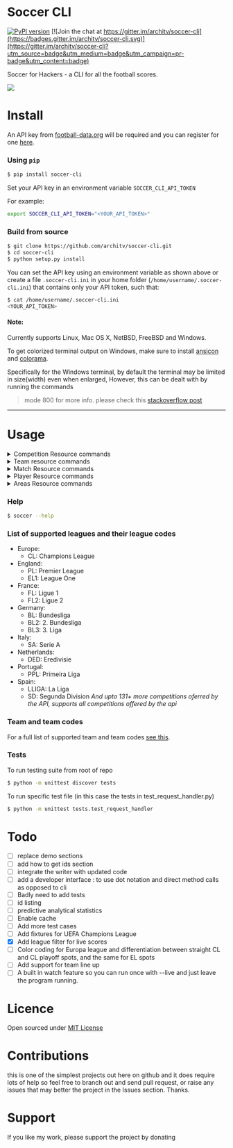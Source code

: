 
Soccer CLI
=====

[![PyPI version](https://badge.fury.io/py/soccer-cli.svg)](http://badge.fury.io/py/soccer-cli) [![Join the chat at https://gitter.im/architv/soccer-cli](https://badges.gitter.im/architv/soccer-cli.svg)](https://gitter.im/architv/soccer-cli?utm_source=badge&utm_medium=badge&utm_campaign=pr-badge&utm_content=badge)

Soccer for Hackers - a CLI for all the football scores. 

![](http://i.imgur.com/9QbcUrj.gif)

Install
=====

An API key from [football-data.org](http://api.football-data.org/) will be required and you can register for one [here](http://api.football-data.org/client/register).

### Using `pip`

```bash
$ pip install soccer-cli
```

Set your API key in an environment variable `SOCCER_CLI_API_TOKEN`

For example:

```bash
export SOCCER_CLI_API_TOKEN="<YOUR_API_TOKEN>"
```

### Build from source

```bash
$ git clone https://github.com/architv/soccer-cli.git
$ cd soccer-cli
$ python setup.py install
```

You can set the API key using an environment variable as shown above or create a file `.soccer-cli.ini` in your home folder (`/home/username/.soccer-cli.ini`) that contains only your API token, such that:

```bash
$ cat /home/username/.soccer-cli.ini
<YOUR_API_TOKEN>
```

#### Note:
Currently supports Linux, Mac OS X, NetBSD, FreeBSD and Windows.

To get colorized terminal output on Windows, make sure to install [ansicon](https://github.com/adoxa/ansicon/releases/latest) and [colorama](https://pypi.org/project/colorama/).

Specifically for the Windows terminal, by default the terminal may be limited in size(width) even when enlarged,
However, this can be dealt with by running the commands
> mode 800
for more info. please check this [stackoverflow post](https://superuser.com/questions/285984/how-do-i-full-screen-my-cmd)

<hr>

Usage
====

<details>
  <summary>Competition Resource commands </summary>
  
  ##### get all competitions
  ```bash
  $ soccer competitions
  ```
  
   filters: areas, and plans
  
  ###### areas
  
  ```bash
  $ soccer competitions --areas 2072 #  2072 is england's area id
  ```
  
  ###### plan(payment pLAN)
  
  usually if you are not subscribed to any premium plans, you'r requests will be automatically handled as TIER_ONE
  
  ```bash
  $soccer competitions --plan TIER_ONE # TIER_ONE has access to 14 competitions
  ``` 
  
  <hr>
  
  ##### get specific competition/league info
  
  ```bash
  $ soccer competitions --id 2021 standings # 2021 is the competition id for English Premier League
  ```
  
  <hr>
  
  ##### get teams in a certain competition(league)
  
  ```bash
  $ soccer competitions --id 2021 teams
  ```
  
  filters: season and stage
  
  ###### season
  
  ```bash
  $ soccer competitions --id 2021 teams --season 2017 # season is the year that the league starts in
  ```
  
  ###### stage
  
  ```bash
  $ soccer competitions --id 2021 teams --stage <stage>
  ```
  
  <hr>
  
  ##### get a specific competition's standings
  
  ```bash
  $ soccer competitions --id 2021 standings
  ```
  
  filters: standingtype
  
  ###### standingtType as standingtype
  
  ```bash
  $ soccer competitions --id 2021 standings --standingtype HOME
  ```
  
  the standing types are case insesitive when fed in through the shell otherwise should be strictly upper.
  
  <hr>
  
  #### get a specific competition's matches
  
  ```bash
  $ soccer competitions --id 2021 matches
  ```
  
  filters : dates(from and to), stage, status, matchday, group, and season
  
  ###### dates 
  
  ```bash
  $ soccer competitions --id 2021 matches --from 2018-10-18 --to 2018-10-20
  ```
  
  ###### status
  
  Can use this to get the live matches within a certain competition
  ```bash
  $ soccer competitions --id 2021 matches --status LIVE
  ```
  
  _hope you get the idea and can comfortably use the other filters and a combination of any
  to specify your query_
  
  <hr>
  
  #### get scorers within a competition
  
  ```bash
  $ soccer competition --id 2021 scorers
  $ soccer competition --id 2021 scorers --limit 20 # to get info on the top 20 scorers of the English premier league
  ```
  
  <hr>
</details>

<details>
<summary> Team resource commands </summary>
     
  #### specific team info
  
  ```bash
  $ soccer teams --id <id> 
  ```
  
  #### Matches subresource
  
  used to get match records on which team of given id participated in
  
  ```bash
  $ soccer teams --id 66 matches  #  66 happens to be Manchester United's team id
  ```
  
  ###### filters : dates(from and to), status, venue, limit
  
  ```bash
  $ soccer teams --id 66 matches --from 2018-09-23 --to 2018-10-01
  $ soccer teams --id 66 matches --status CANCELLED
  $ soccer teams --id 66 matches --venue <venue>
  ```
  
  <hr>
</details>

<details>
<summary> Match Resource commands </summary>
  
  #### Get upcoming fixtures
  
  ```bash
  $ soccer matches --status SCHEDULED
  ```
  
  #### all mathes and specific match
  
  ```bash
  $ soccer matches
  $ soccer matches --id <match_id>
  ```
  
  ##### Match resource fillters : competitions, dates, status
  
  ```bash
  soccer matches --competitions 2000 # world cup matches
  soccer matches --competitions 2021 --competitions 2000 #Request for matches from 2 competitions
  ```
  
  <hr>
</details>

<details>
<summary> Player Resource commands </summary>

  #### get specific player info

  ```bash
  $ soccer players --id  <id> # <id> is the id of player of interest
  ```
  
  #### get matches that player played in
  
  ```bash
  $ soccer players --id <player_id> 
  ```
  
  ###### filters : dates(from and to), status, competitions/leagues, limit
  
  ```bash
  $ soccer players --id 1 --competitions 2021 --status FINISHED 
  ```
  
  <hr>
</details>

<details>
<summary> Areas Resource commands </summary>
  
  #### get area info
  
  ```bash
  $ soccer areas # retrieves info for all areas in api
  $ soccer areas --id 2000 # retrieves info WC whose id is 2000
  ```
  
  <hr>
</details>


### Help
```bash
$ soccer --help
```

### List of supported leagues and their league codes

- Europe:
  - CL: Champions League
- England:
  - PL: Premier League
  - EL1: League One
- France:
  - FL: Ligue 1
  - FL2: Ligue 2
- Germany:
  - BL: Bundesliga
  - BL2: 2. Bundesliga
  - BL3: 3. Liga
- Italy:
  - SA: Serie A 
- Netherlands:
  - DED: Eredivisie
- Portugal:
  - PPL: Primeira Liga
- Spain:
  - LLIGA: La Liga
  - SD: Segunda Division
_And upto 131+ more competitions oferred by the API, supports all competitions offered by the api_ 

### Team and team codes

For a full list of supported team and team codes [see this](soccer/teams.json).

### Tests

To run testing suite from root of repo

```bash
$ python -m unittest discover tests
```

To run specific test file (in this case the tests in test_request_handler.py)

```bash
$ python -m unittest tests.test_request_handler
```


Todo
====
- [ ] replace demo sections
- [ ] add how to get ids section
- [ ] integrate the writer with updated code
- [ ] add a developer interface : to use dot notation and direct method calls as opposed to cli
- [ ] Badly need to add tests
- [ ] id listing
- [ ] predictive analytical statistics
- [ ] Enable cache
- [ ] Add more test cases
- [ ] Add fixtures for UEFA Champions League
- [x] Add league filter for live scores
- [ ] Color coding for Europa league and differentiation between straight CL and CL playoff spots, and the same for EL spots
- [ ] Add support for team line up
- [ ] A built in watch feature so you can run once with --live and just leave the program running.

Licence
====
Open sourced under [MIT License](LICENSE)

Contributions
====
this is one of the simplest projects out here on github and it does require lots of help
so feel free to branch out and send  pull request, or raise any issues that may better the project
in the Issues section. Thanks.

Support 
====
If you like my work, please support the project by donating
